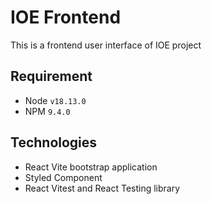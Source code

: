 # IOE Frontend 

This is a frontend user interface of IOE project

## Requirement

- Node `v18.13.0` 
- NPM `9.4.0`

## Technologies
- React Vite bootstrap application
- Styled Component
- React Vitest and React Testing library
